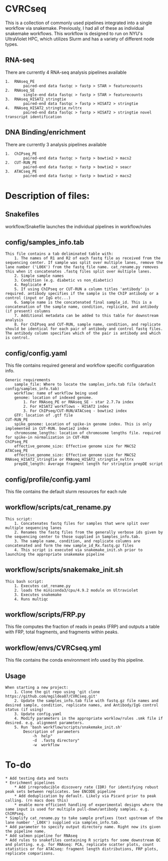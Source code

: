 # CVRCseq 
This is a collection of commonly used pipelines integrated into a single workflow via snakemake. Previously, I had all of these as individual snakemake workflows. This workflow is designed to run on NYU's UltraViolet HPC, which utilizes Slurm and has a variety of different node types.

## RNA-seq
There are currently 4 RNA-seq analysis pipelines available

	1.	RNAseq_PE
			paired-end data fastqc > fastp > STAR > featurecounts
	2.	RNAseq_SE
			single-end data fastqc > fastp > STAR > featurecounts
	3.	RNAseq_HISAT2_stringtie
			paired-end data fastqc > fastp > HISAT2 > stringtie
	4.	RNAseq_HISAT2_stringtie_nvltrx
			paired-end data fastqc > fastp > HISAT2 > stringtie novel transcript identification

## DNA Binding/enrichment 
There are currently 3 analysis pipelines available

	1.	ChIPseq_PE
			paired-end data fastqc > fastp > bowtie2 > macs2
	2.	CUT-RUN_PE
			paired-end data fastqc > fastp > bowtie2 > seacr
	3.	ATACseq_PE
			paired-end data fastqc > fastp > bowtie2 > macs2


# Description of files:

## Snakefiles
workflow/Snakefile launches the individual pipelines in workflow/rules

## config/samples_info.tab

	This file contains a tab deliminated table with:
		1. The names of R1 and R2 of each fastq file as received from the sequencing center. If sample was split over multiple lanes, remove the lane number ('L00X') from the fastq file name. cat_rename.py removes this when it concatenates .fastq files split over multiple lanes.
		2. Simple sample names
		3. Condition (e.g. diabetic vs non_diabetic)
		4. Replicate #
		5. If using ChIPseq or CUT-RUN a column titles 'antibody' is required. antibody specifies if the sample is the ChIP antibody or a control (input or IgG etc...)
		6. Sample name is the concatenated final sample_id. This is a concatenation of the sample name, condition, replicate, and antibody (if present) columns  
		7. Additional metadata can be added to this table for downstream analysis
		8. For ChIPseq and CUT-RUN, sample name, condition, and replicate should be identical for each pair of antibody and control fastq files. The antibody column specifies which of the pair is antibody and which is control.

## config/config.yaml
This file contains required general and workflow specific configuaration info.
	
	Generic requirements
		sample_file: Where to locate the samples_info.tab file (default config/samples_info.tab)
		workflow: name of workflow being used
		genome: location of indexed genome. 
			1. For RNAseq_PE or RNAseq_SE - star 2.7.7a index
			2. For HISAT2 workflows - HISAT2 index
			3. For ChIPseq/CUT-RUN/ATACseq - bowtie2 index
		GTF: location of .gtf file
	CUT-RUN_PE
		spike_genome: Location of spike-in genome index. This is only implemented in CUT-RUN. bowtie2 index
		chromosome_lengths: location of chromosome lengths file. required for spike-in normalization in CUT-RUN
	ChIPseq_PE
		effective_genome_size: Effective genome size for MACS2
	ATACseq_PE
		effective_genome_size: Effective genome size for MACS2
	RNAseq_HISAT2_stringtie or RNAseq_HISAT2_stringtie_nvltrx
		prepDE_length: Average fragment length for stringtie prepDE script

## config/profile/config.yaml
This file contains the default slurm resources for each rule

## workflow/scripts/cat_rename.py

	This script:
		1. Concatenates fastq files for samples that were split over multiple sequencing lanes
		2. Renames the fastq files from the generally verbose ids given by the sequencing center to those supplied in Samples_info.tab.
		3. The sample name, condition, and replicate columns are concatenated and form the new sample_id_Rx.fastq.gz files
		4. This script is executed via snakemake_init.sh prior to launching the appropriate snakemake pipeline

## workflow/scripts/snakemake_init.sh
	
	This bash script:
		1. Executes cat_rename.py
		2. loads the miniconda3/cpu/4.9.2 module on Ultraviolet
		3. Executes snakemake
		4. Runs multiqc


## workflow/scripts/FRP.py
This file computes the fraction of reads in peaks (FRP) and outputs a table with FRP, total fragments, and fragments within peaks.

## workflow/envs/CVRCseq.yml
This file contains the conda environment info used by this pipeline.
 
## Usage
	
	When starting a new project:
		1. Clone the git repo using 'git clone https://github.com/mgildea87/CVRCseq.git'
		2. Update the samples_info.tab file with fastq.gz file names and desired sample, condition, replicate names, and Antibody/IgG control status (if using)
		3. Update config.yaml
		4. Modify parameters in the appropriate worklow/rules .smk file if desired. e.g. alignment parameters. 
		5. Run 'bash workflow/scripts/snakemake_init.sh'
			Description of parameters
				-h	help"
				-d	.fastq directory"
				-w	workflow

# To-do

	* Add testing data and tests
	* Enrichment pipelines
		* Add irreproducible discovery rate (IDR) for identifying robust peak sets between replicates. See ENCODE pipeline
		* Add deduplication by default. Likely via Picard prior to peak calling. (rn macs does this)
		* enable more efficient handling of experimental designs where the same input is used for multiple pull-down/antibody samples. e.g. ChIRPseq.
	* Simplify cat_rename.py to take sample prefixes (text upstream of the lane number '_L00X') supplied via samples_info.tab.
	* Add parameter to specify output directory name. Right now its given the pipeline name.
	* Add salmon pipeline for RNAseq
	* Add rules to snakefiles containing R scripts for some downstream QC and plotting. e.g. for RNAseq: PCA, replicate scatter plots, count statistics or for ATACseq: fragment length distributions, FRP plots, replicate comparisons. 

